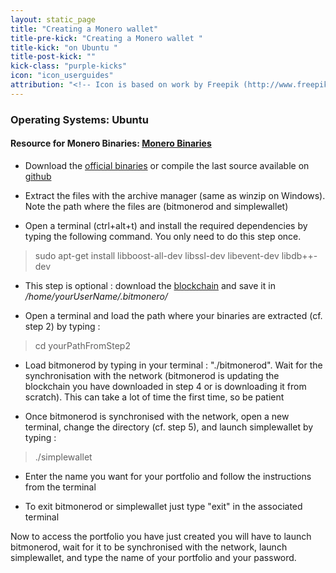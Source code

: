 ```yaml
---
layout: static_page
title: "Creating a Monero wallet"
title-pre-kick: "Creating a Monero wallet "
title-kick: "on Ubuntu "
title-post-kick: ""
kick-class: "purple-kicks"
icon: "icon_userguides"
attribution: "<!-- Icon is based on work by Freepik (http://www.freepik.com) and is licensed under Creative Commons BY 3.0 -->"
---
```


### Operating Systems:  Ubuntu

#### Resource for Monero Binaries:  [Monero Binaries](https://getmonero.org/downloads/)

- Download the [official binaries](https://getmonero.org/downloads/) or compile the last source available on [github](https://github.com/monero-project/bitmonero)

- Extract the files with the archive manager (same as winzip on Windows). Note the path where the files are (bitmonerod and simplewallet)

- Open a terminal (ctrl+alt+t) and install the required dependencies by typing the following command. You only need to do this step once. 
> sudo apt-get install libboost-all-dev libssl-dev libevent-dev libdb++-dev 

- This step is optional : download the [blockchain](https://getmonero.org/downloads/) and save it in */home/yourUserName/.bitmonero/*

- Open a terminal and load the path where your binaries are extracted (cf. step 2) by typing : 
>cd yourPathFromStep2

- Load bitmonerod by typing in your terminal : "./bitmonerod". Wait for the synchronisation with the network (bitmonerod is updating the blockchain you have downloaded in step 4 or is downloading it from scratch). This can take a lot of time the first time, so be patient

- Once bitmonerod is synchronised with the network, open a new terminal, change the directory (cf. step 5), and launch simplewallet by typing : 
>./simplewallet

- Enter the name you want for your portfolio and follow the instructions from the terminal

- To exit bitmonerod or simplewallet just type "exit" in the associated terminal

Now to access the portfolio you have just created you will have to launch bitmonerod, wait for it to be synchronised with the network, launch simplewallet, and type the name of your portfolio and your password.


